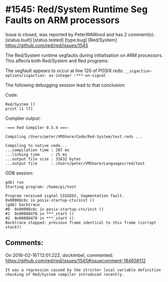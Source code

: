 
#1545: Red/System Runtime Seg Faults on ARM processors
================================================================================
Issue is closed, was reported by PeterWAWood and has 2 comment(s).
[status.built] [status.tested] [type.bug] [Red/System]
<https://github.com/red/red/issues/1545>

The Red/System runtime segfaults during initialisation on ARM processors. This affects both Red/System and Red programs.

The segfault appears to occur at line 120 of POSIX.reds:
`__sigaction-options/sigaction: as-integer :***-on-signal`

The following debugging session lead to that conclusion:

Code:

``` Red
Red/System []
print [1 lf]
```

Compiler output:

``` text
-=== Red Compiler 0.5.4 ===- 

Compiling /Users/peter/VMShare/Code/Red-System/test.reds ...

Compiling to native code...
...compilation time : 287 ms
...linking time     : 25 ms
...output file size : 31632 bytes
...output file      : /Users/peter/VMShare/Languages/red/test
```

GDB session:

``` Text
gdb) run
Starting program: /home/pi/test 

Program received signal SIGSEGV, Segmentation fault.
0x00008c6c in posix-startup-ctx/init ()
(gdb) backtrace
#0  0x00008c6c in posix-startup-ctx/init ()
#1  0x00008470 in ***_start ()
#2  0x00008470 in ***_start ()
Backtrace stopped: previous frame identical to this frame (corrupt stack?)
```



Comments:
--------------------------------------------------------------------------------

On 2016-02-16T12:01:22Z, dockimbel, commented:
<https://github.com/red/red/issues/1545#issuecomment-184656112>

    It was a regression caused by the stricter local variable definition checking of Red/System compiler introduced recently.

